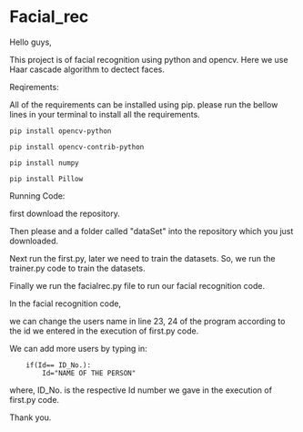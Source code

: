 # Facial_rec
Hello guys,

This project is of facial recognition using python and opencv. Here we use Haar cascade algorithm to dectect faces.
  
Reqirements:

  All of the requirements can be installed using pip.
please run the bellow lines in your terminal to install all the requirements.
  
    pip install opencv-python

    pip install opencv-contrib-python

    pip install numpy

    pip install Pillow
  

Running Code:

first download the repository. 

Then please and a folder called "dataSet" into the repository which you just downloaded.
   
Next run the first.py, later we need to train the datasets. So, we run the trainer.py code to train the datasets.
   
Finally we run the facialrec.py file to run our facial recognition code.
   
In the facial recognition code,
  
  we can change the users name in line 23, 24 of the program according to the id we entered in the execution of first.py code.  
 
 We can add more users by typing in:

        if(Id== ID_No.):
            Id="NAME OF THE PERSON"
   
   where, ID_No. is the respective Id number we gave in the execution of first.py code.
   
   
   
Thank you.
